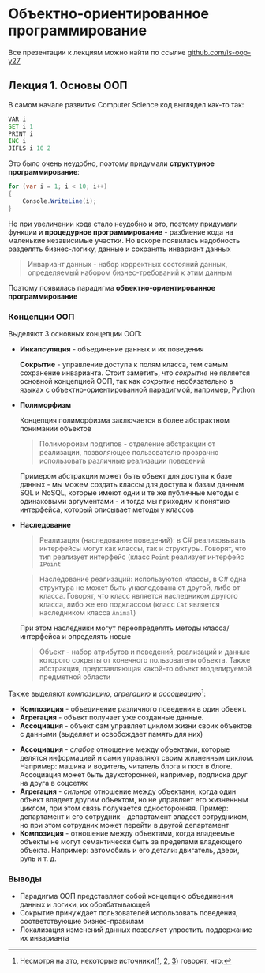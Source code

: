 # Объектно-ориентированное программирование

Все презентации к лекциям можно найти по ссылке [github.com/is-oop-y27](https://github.com/is-oop-y27)

## Лекция 1. Основы ООП

В самом начале развития Computer Science код выглядел как-то так:

```asm
VAR i
SET i 1
PRINT i
INC i
JIFLS i 10 2
```

Это было очень неудобно, поэтому придумали **структурное программирование**:

```cs
for (var i = 1; i < 10; i++) 
{
    Console.WriteLine(i);
}
```

Но при увеличении кода стало неудобно и это, поэтому придумали функции и **процедурное программирование** - разбиение кода на маленькие независимые участки. Но вскоре появилась надобность разделять бизнес-логику, данные и сохранять инвариант данных

> Инвариант данных - набор корректных состояний данных, определяемый набором бизнес-требований к этим данным

Поэтому появилась парадигма **объектно-ориентированное программирование**

### Концепции ООП

Выделяют 3 основных концепции ООП:

* **Инкапсуляция** - объединение данных и их поведения

  **Сокрытие** - управление доступа к полям класса, тем самым сохранение инварианта. Стоит заметить, что *сокрытие* не является основной концепцией ООП, так как *сокрытие* необязательно в языках с объектно-ориентированной парадигмой, например, Python

* **Полиморфизм**

  Концепция полиморфизма заключается в более абстрактном понимании объектов 

  > Полиморфизм подтипов - отделение абстракции от реализации, позволяющее пользователю прозрачно использовать различные реализации поведений

  Примером абстракции может быть объект для доступа к базе данных - мы можем создать классы для доступа к базам данным SQL и NoSQL, которые имеют одни и те же публичные методы с одинаковыми аргументами - и тогда мы приходим к понятию интерфейса, который описывает методы у классов

* **Наследование**

  > Реализация (наследование поведений): в C# реализовывать интерфейсы могут как классы, так и структуры. Говорят, что тип реализует интерфейс (класс `Point` реализует интерфейс `IPoint`
  
  > Наследование реализаций: используются классы, в C# одна структура не может быть унаследована от другой, либо от класса. Говорят, что класс является наследником другого класса, либо же его подклассом (класс `Cat` является наследником класса `Animal`)

  При этом наследники могут переопределять методы класса/интерфейса и определять новые

  > Объект - набор атрибутов и поведений, реализаций и данные которого сокрыты от конечного пользователя объекта. Также абстракция, представляющая какой-то объект моделируемой предметной области

Также выделяют *композицию*, *агрегацию* и *ассоциацию*[^compositionmoment]:

* **Композиция** - объединение различного поведения в один объект.
* **Агрегация** - объект получает уже созданные данные.
* **Ассоциация** - объект сам управляет циклом жизни своих объектов с данными (выделяет и освобождает память для них)

[^compositionmoment]: Несмотря на это, некоторые источники([1](https://www.infoworld.com/article/2243500/exploring-association-aggregation-and-composition-in-oop.html), [2](https://itsobes.com/ru/it/v-chem-raznica-mezhdu-agregaciej-kompoziciej-i-associaciej/), [3](https://www.geeksforgeeks.org/association-composition-aggregation-java/)) говорят, что:

  * **Ассоциация** - _слабое_ отношение между объектами, которые делятся информацией и сами управляют своим жизненным циклом. Например: машина и водитель, читатель блога и пост в блоге. Ассоциация может быть двухсторонней, например, подписка друг на друга в соцсетях
  * **Агрегация** - _сильное_ отношение между объектами, когда один объект владеет другим объектом, но не управляет его жизненным циклом, при этом связь получается односторонняя. Пример: департамент и его сотрудник - департамент владеет сотрудником, но при этом сотрудник может перейти в другой департамент
  * **Композиция** - отношение между объектами, когда владеемые объекты не могут семантически быть за пределами владеющего объекта. Например: автомобиль и его детали: двигатель, двери, руль и т. д.



### Выводы

* Парадигма ООП представляет собой концепцию объединения данных и логики, их обрабатывающей
* Сокрытие принуждает пользователей использовать поведения, соответствующие бизнес-правилам
* Локализация изменений данных позволяет упростить поддержание их инварианта


